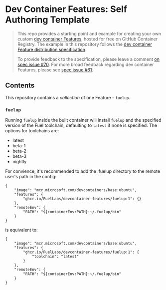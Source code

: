 # Dev Container Features: Self Authoring Template

> This repo provides a starting point and example for creating your own custom [dev container Features](https://containers.dev/implementors/features/), hosted for free on GitHub Container Registry.  The example in this repository follows the [dev container Feature distribution specification](https://containers.dev/implementors/features-distribution/).  
>
> To provide feedback to the specification, please leave a comment [on spec issue #70](https://github.com/devcontainers/spec/issues/70). For more broad feedback regarding dev container Features, please see [spec issue #61](https://github.com/devcontainers/spec/issues/61).

## Contents

This repository contains a _collection_ of one Feature - `fuelup`.

### `fuelup`

Running `fuelup` inside the built container will install `fuelup` and the specified version of the Fuel toolchain, defaulting to `latest` if none is specified. The options for toolchains are:

- latest
- beta-1
- beta-2
- beta-3
- nightly

For convience, it's recommended to add the .fuelup directory to the remote user's path in the config:

```jsonc
{
    "image": "mcr.microsoft.com/devcontainers/base:ubuntu",
    "features": {
        "ghcr.io/FuelLabs/devcontainer-features/fuelup:1": {}
    },
    "remoteEnv": { 
        "PATH": "${containerEnv:PATH}:~/.fuelup/bin"
    }
}
```

is equivalent to:

```jsonc
{
    "image": "mcr.microsoft.com/devcontainers/base:ubuntu",
    "features": {
        "ghcr.io/FuelLabs/devcontainer-features/fuelup:1": {
            "toolchain": "latest"
        }
    },
    "remoteEnv": { 
        "PATH": "${containerEnv:PATH}:~/.fuelup/bin"
    }
}
```